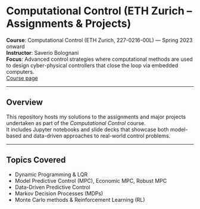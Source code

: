 # Computational Control (ETH Zurich – Assignments & Projects)

**Course**: Computational Control (ETH Zurich, 227-0216-00L) — Spring 2023 onward  
**Instructor**: Saverio Bolognani  
**Focus**: Advanced control strategies where computational methods are used to design cyber-physical controllers that close the loop via embedded computers.  
[Course page](https://www.bsaver.io/teaching/computational-control)

---

## Overview
This repository hosts my solutions to the assignments and major projects undertaken as part of the *Computational Control* course.  
It includes Jupyter notebooks and slide decks that showcase both model-based and data-driven approaches to real-world control problems.

---

## Topics Covered
- Dynamic Programming & LQR  
- Model Predictive Control (MPC), Economic MPC, Robust MPC  
- Data-Driven Predictive Control  
- Markov Decision Processes (MDPs)  
- Monte Carlo methods & Reinforcement Learning (RL)  

